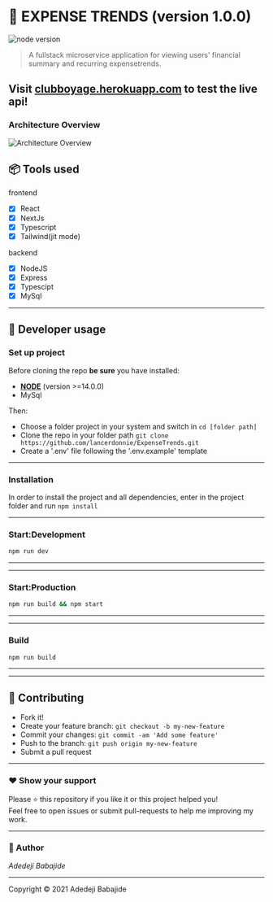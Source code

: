 # **:triangular_flag_on_post: EXPENSE TRENDS** (version 1.0.0)

![node version](https://img.shields.io/badge/node->=14.0.0-brightgreen.svg)

> A fullstack microservice application for viewing users' financial summary and recurring expensetrends.

## Visit [clubboyage.herokuapp.com](https://expensetrends.herokuapp.com/) to test the live api!

### **Architecture Overview**

![Architecture Overview](https://drive.google.com/file/d/1mNsfnD4rC0lK4OO2PANF55TfxRivV7aD/view?usp=sharing)

## **:package: Tools used**

frontend

- [x] React
- [x] NextJs
- [x] Typescript
- [x] Tailwind(jit mode)

backend

- [x] NodeJS
- [x] Express
- [x] Typescipt
- [x] MySql

---

## **:wrench: Developer usage**

### **Set up project**

Before cloning the repo **be sure** you have installed:

- [**NODE**](https://www.google.com/search?q=how+to+install+node) (version >=14.0.0)
- MySql

Then:

- Choose a folder project in your system and switch in `cd [folder path]`
- Clone the repo in your folder path `git clone https://github.com/lancerdonnie/ExpenseTrends.git`
- Create a '.env' file following the '.env.example' template

---

### **Installation**

In order to install the project and all dependencies, enter in the project folder and run `npm install`

---

### Start:Development

```bash
npm run dev
```

---

---

### Start:Production

```bash
npm run build && npm start
```

---

---

### Build

```bash
npm run build
```

---

---

## **:handshake: Contributing**

- Fork it!
- Create your feature branch: `git checkout -b my-new-feature`
- Commit your changes: `git commit -am 'Add some feature'`
- Push to the branch: `git push origin my-new-feature`
- Submit a pull request

---

### **:heart: Show your support**

Please :star: this repository if you like it or this project helped you!\
Feel free to open issues or submit pull-requests to help me improving my work.

---

### **:robot: Author**

_*Adedeji Babajide*_

---

Copyright © 2021 Adedeji Babajide
